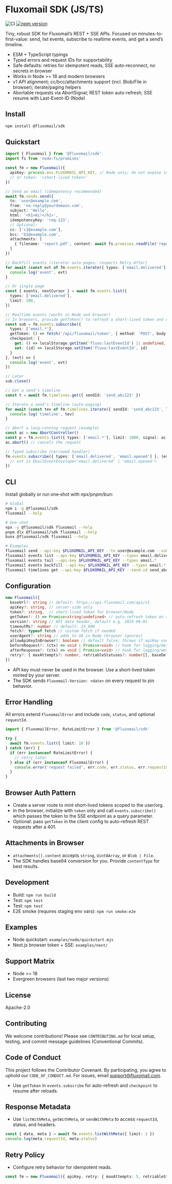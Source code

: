 # Fluxomail SDK (JS/TS)

![CI](https://github.com/fluxomail/fluxomail-sdk-js/actions/workflows/ci.yml/badge.svg)
[![npm version](https://img.shields.io/npm/v/%40fluxomail%2Fsdk.svg)](https://www.npmjs.com/package/@fluxomail/sdk)

Tiny, robust SDK for Fluxomail’s REST + SSE APIs. Focused on minutes-to-first-value: send, list events, subscribe to realtime events, and get a send’s timeline.

- ESM + TypeScript typings
- Typed errors and request IDs for supportability
- Safe defaults: retries for idempotent reads, SSE auto-reconnect, no secrets in browser
- Works in Node >= 18 and modern browsers
- v1 API alignment; cc/bcc/attachments support (incl. Blob/File in browser); iterate/paging helpers
- Abortable requests via AbortSignal; REST token auto-refresh; SSE resume with Last-Event-ID (Node)

## Install

```bash
npm install @fluxomail/sdk
```

## Quickstart

```ts
import { Fluxomail } from '@fluxomail/sdk'
import fs from 'node:fs/promises'

const fm = new Fluxomail({
  apiKey: process.env.FLUXOMAIL_API_KEY, // Node only; do not expose in browser
  // or token: '<short-lived token>'
})

// Send an email (idempotency recommended)
await fm.sends.send({
  to: 'user@example.com',
  from: 'no-reply@yourdomain.com',
  subject: 'Hello',
  html: '<h1>Hi!</h1>',
  idempotencyKey: 'req-123',
  // Optional:
  cc: ['c1@example.com'],
  bcc: 'b1@example.com',
  attachments: [
    { filename: 'report.pdf', content: await fs.promises.readFile('report.pdf'), contentType: 'application/pdf' }
  ]
})

// Backfill events (iterator auto-pages; respects Retry-After)
for await (const evt of fm.events.iterate({ types: ['email.delivered'], limit: 100 })) {
  console.log('event', evt)
}

// Or single page
const { events, nextCursor } = await fm.events.list({
  types: ['email.delivered'],
  limit: 100,
})

// Realtime events (works in Node and browser)
// In browsers, provide getToken() to refresh a short‑lived token and checkpoint to resume
const sub = fm.events.subscribe({
  types: ['email.*'],
  getToken: () => fetch('/api/fluxomail/token', { method: 'POST', body: JSON.stringify({ organizationId }) }).then(r => r.json()).then(x => x.token),
  checkpoint: {
    get: () => localStorage.getItem('fluxo:lastEventId') || undefined,
    set: (id) => localStorage.setItem('fluxo:lastEventId', id)
  }
}, (evt) => {
  console.log('event', evt)
})

// Later
sub.close()

// Get a send’s timeline
const t = await fm.timelines.get({ sendId: 'send_abc123' })

// Iterate a send’s timeline (auto-paging)
for await (const tev of fm.timelines.iterate({ sendId: 'send_abc123', limit: 100 })) {
  console.log('timeline', tev)
}

// Abort a long-running request (example)
const ac = new AbortController()
const p = fm.events.list({ types: ['email.*'], limit: 1000, signal: ac.signal })
ac.abort() // cancels the request

// Typed subscribe (narrowed handler)
fm.events.subscribe({ types: ['email.delivered', 'email.opened'] }, (evt) => {
  // evt is EmailEventEnvelope<'email.delivered' | 'email.opened'>
})
```

## CLI

Install globally or run one‑shot with npx/pnpm/bun:

```bash
# Global
npm i -g @fluxomail/sdk
fluxomail --help

# One‑shot
npx -y @fluxomail/sdk fluxomail --help
pnpm dlx @fluxomail/sdk fluxomail --help
bunx @fluxomail/sdk fluxomail --help

# Examples
fluxomail send --api-key $FLUXOMAIL_API_KEY --to user@example.com --subject "Hi" --text "Hello"
fluxomail events list --api-key $FLUXOMAIL_API_KEY --types email.delivered --limit 50
fluxomail events tail --api-key $FLUXOMAIL_API_KEY --types email.*
fluxomail events backfill --api-key $FLUXOMAIL_API_KEY --types email.* --checkpoint-file .fluxomail.ckpt
fluxomail timelines get --api-key $FLUXOMAIL_API_KEY --send-id send_abc123 --limit 100
```

## Configuration

```ts
new Fluxomail({
  baseUrl?: string // default: https://api.fluxomail.com/api/v1
  apiKey?: string, // server-side only
  token?: string,  // short-lived token for browser/Node
  getToken?: () => Promise<string|undefined> // auto-refresh token on 401
  version?: string // API date header, default e.g. 2025-09-01
  timeoutMs?: number // default: 15_000
  fetch?: typeof fetch // custom fetch if needed
  userAgent?: string // adds to UA in Node (browser ignores)
  allowApiKeyInBrowser?: boolean // default false; throws if apiKey used in browser
  beforeRequest?: (ctx) => void | Promise<void> // hook for logging/metrics
  afterResponse?: (ctx) => void | Promise<void> // hook for logging/metrics
  retry?: { maxAttempts?: number, retriableStatuses?: number[], baseDelayMs?: number, maxDelayMs?: number }
})
```

- API key must never be used in the browser. Use a short-lived token minted by your server.
- The SDK sends `Fluxomail-Version: <date>` on every request to pin behavior.

## Error Handling

All errors extend `FluxomailError` and include `code`, `status`, and optional `requestId`.

```ts
import { FluxomailError, RateLimitError } from '@fluxomail/sdk'

try {
  await fm.events.list({ limit: 10 })
} catch (err) {
  if (err instanceof RateLimitError) {
    // retry later
  } else if (err instanceof FluxomailError) {
    console.error('request failed', err.code, err.status, err.requestId)
  }
}
```

## Browser Auth Pattern

- Create a server route to mint short-lived tokens scoped to the user/org.
- In the browser, initialize with `token` only and call `events.subscribe()` which passes the token to the SSE endpoint as a query parameter.
- Optional: pass `getToken` in the client config to auto-refresh REST requests after a 401.

## Attachments in Browser

- `attachments[].content` accepts `string`, `Uint8Array`, or `Blob | File`.
- The SDK handles base64 conversion for you. Provide `contentType` for best results.

## Development

- Build: `npm run build`
- Test: `npm test`
 - Test: `npm test`
 - E2E smoke (requires staging env vars): `npm run smoke:e2e`

## Examples

- Node quickstart: `examples/node/quickstart.mjs`
- Next.js browser token + SSE: `examples/next/`

## Support Matrix

- Node >= 18
- Evergreen browsers (last two major versions)

## License

Apache-2.0

## Contributing

We welcome contributions! Please see `CONTRIBUTING.md` for local setup, testing, and commit message guidelines (Conventional Commits).

## Code of Conduct

This project follows the Contributor Covenant. By participating, you agree to uphold our `CODE_OF_CONDUCT.md`. For issues, email support@fluxomail.com.
- Use `getToken` in `events.subscribe` for auto-refresh and `checkpoint` to resume after reloads.
## Response Metadata

- Use `listWithMeta`, `getWithMeta`, or `sendWithMeta` to access `requestId`, status, and headers.

```ts
const { data, meta } = await fm.events.listWithMeta({ limit: 1 })
console.log(meta.requestId, meta.status)
```

## Retry Policy

- Configure retry behavior for idempotent reads.

```ts
const fm = new Fluxomail({ apiKey, retry: { maxAttempts: 5, retriableStatuses: [408, 429], baseDelayMs: 200, maxDelayMs: 1500 } })
```
